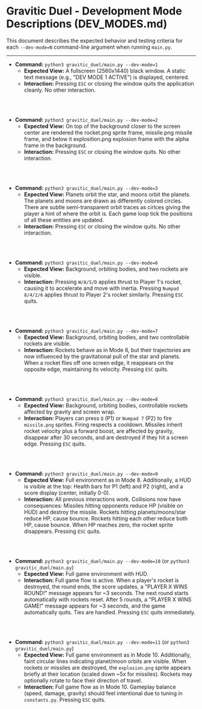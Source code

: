 # Gravitic Duel - Development Mode Descriptions (DEV_MODES.md)

This document describes the expected behavior and testing criteria for each `--dev-mode=N` command-line argument when running `main.py`.

---

* **Command:** `python3 gravitic_duel/main.py --dev-mode=1`
    * **Expected View:** A fullscreen (2560x1440) black window. A static text message (e.g., "DEV MODE 1 ACTIVE") is displayed, centered.
    * **Interaction:** Pressing `ESC` or closing the window quits the application cleanly. No other interaction.

<br><br>

* **Command:** `python3 gravitic_duel/main.py --dev-mode=2`
    * **Expected View:** On top of the background closer to the screen center are rendered the rocket.png sprite frame, missile.png missile frame, and below it explosition.png explosion frame with the alpha frame in the background.
    * **Interaction:** Pressing `ESC` or closing the window quits. No other interaction.

<br><br>


* **Command:** `python3 gravitic_duel/main.py --dev-mode=3`
    * **Expected View:** Planets orbit the star, and moons orbit the planets. The planets and moons are drawn as differently colored circles. There are subtle semi-transparent orbit traces as cirlces giving the player a hint of where the orbit is. Each game loop tick the positions of all these entities are updated.
    * **Interaction:** Pressing `ESC` or closing the window quits. No other interaction.

<br><br>

* **Command:** `python3 gravitic_duel/main.py --dev-mode=6`
    * **Expected View:** Background, orbiting bodies, and two rockets are visible.
    * **Interaction:** Pressing `W/A/S/D` applies thrust to Player 1's rocket, causing it to accelerate and move with inertia. Pressing `Numpad 8/4/2/6` applies thrust to Player 2's rocket similarly. Pressing `ESC` quits.

<br><br>

* **Command:** `python3 gravitic_duel/main.py --dev-mode=7`
    * **Expected View:** Background, orbiting bodies, and two controllable rockets are visible.
    * **Interaction:** Rockets behave as in Mode 6, but their trajectories are now influenced by the gravitational pull of the star and planets. When a rocket flies off one screen edge, it reappears on the opposite edge, maintaining its velocity. Pressing `ESC` quits.

<br><br>

* **Command:** `python3 gravitic_duel/main.py --dev-mode=8`
    * **Expected View:** Background, orbiting bodies, controllable rockets affected by gravity and screen wrap.
    * **Interaction:** Players can press `Q` (P1) or `Numpad 7` (P2) to fire `missile.png` sprites. Firing respects a cooldown. Missiles inherit rocket velocity plus a forward boost, are affected by gravity, disappear after 30 seconds, and are destroyed if they hit a screen edge. Pressing `ESC` quits.

<br><br>

* **Command:** `python3 gravitic_duel/main.py --dev-mode=9`
    * **Expected View:** Full environment as in Mode 8. Additionally, a HUD is visible at the top: Health bars for P1 (left) and P2 (right), and a score display (center, initially 0-0).
    * **Interaction:** All previous interactions work. Collisions now have consequences: Missiles hitting opponents reduce HP (visible on HUD) and destroy the missile. Rockets hitting planets/moons/star reduce HP, cause bounce. Rockets hitting each other reduce both HP, cause bounce. When HP reaches zero, the rocket sprite disappears. Pressing `ESC` quits.

<br><br>

* **Command:** `python3 gravitic_duel/main.py --dev-mode=10` (or `python3 gravitic_duel/main.py`)
    * **Expected View:** Full game environment with HUD.
    * **Interaction:** Full game flow is active. When a player's rocket is destroyed, the round ends, the score updates, a "PLAYER X WINS ROUND!" message appears for ~3 seconds. The next round starts automatically with rockets reset. After 5 rounds, a "PLAYER X WINS GAME!" message appears for ~3 seconds, and the game automatically quits. Ties are handled. Pressing `ESC` quits immediately.

<br><br>

* **Command:** `python3 gravitic_duel/main.py --dev-mode=11` (or `python3 gravitic_duel/main.py`)
    * **Expected View:** Full game environment as in Mode 10. Additionally, faint circular lines indicating planet/moon orbits are visible. When rockets or missiles are destroyed, the `explosion.png` sprite appears briefly at their location (scaled down ~5x for missiles). Rockets may optionally rotate to face their direction of travel.
    * **Interaction:** Full game flow as in Mode 10. Gameplay balance (speed, damage, gravity) should feel intentional due to tuning in `constants.py`. Pressing `ESC` quits.

